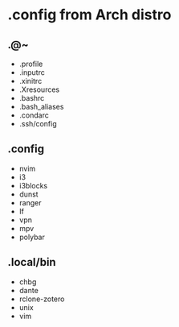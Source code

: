 # .config from Arch distro
## .@~
* .profile
* .inputrc
* .xinitrc
* .Xresources
* .bashrc
* .bash_aliases
* .condarc
* .ssh/config

## .config
* nvim
* i3
* i3blocks
* dunst
* ranger
* lf
* vpn
* mpv
* polybar

## .local/bin
* chbg
* dante
* rclone-zotero
* unix
* vim
